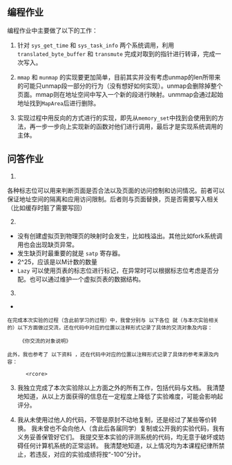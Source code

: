 ## 编程作业
编程作业中主要做了以下的工作：

1. 针对 `sys_get_time` 和 `sys_task_info` 两个系统调用，利用`translated_byte_buffer` 和 `transmute` 完成对取到的指针进行转译，完成一次写入。

2. `mmap` 和 `munmap` 的实现要更加简单，目前其实并没有考虑unmap的len所带来的可能只unmap段一部分的行为（没有想好如何实现）。unmap会删除掉整个页面。mmap则在地址空间中写入一个新的段进行映射。unmmap会通过起始地址找到`MapArea`后进行删除。

3. 实现过程中用反向的方式进行的实现，即先从`memory_set`中找到会使用到的方法，再一步一步向上实现新的函数对他们进行调用，最后才是实现系统调用的主体。

## 问答作业
1. 
各种标志位可以用来判断页面是否合法以及页面的访问控制和访问情况。前者可以保证地址空间的隔离和应用访问限制。后者则与页面替换，页是否需要写入相关（比如缓存时脏了需要写回）

2. 
- 没有创建虚拟页到物理页的映射时会发生，比如栈溢出。其他比如fork系统调用也会出现缺页异常。
- 发生缺页时最重要的就是 `satp` 寄存器。
- 2^25，应该是以M计数的数量
- `Lazy` 可以使用页表的标志位进行标记，在异常时可以根据标志位考虑是否分配。也可以通过维护一个虚拟页表的数据结构。

3. 
- 



    在完成本次实验的过程（含此前学习的过程）中，我曾分别与 以下各位 就（与本次实验相关的）以下方面做过交流，还在代码中对应的位置以注释形式记录了具体的交流对象及内容：

        《你交流的对象说明》

    此外，我也参考了 以下资料 ，还在代码中对应的位置以注释形式记录了具体的参考来源及内容：

          <rcore>

3. 我独立完成了本次实验除以上方面之外的所有工作，包括代码与文档。 我清楚地知道，从以上方面获得的信息在一定程度上降低了实验难度，可能会影响起评分。

4. 我从未使用过他人的代码，不管是原封不动地复制，还是经过了某些等价转换。 我未曾也不会向他人（含此后各届同学）复制或公开我的实验代码，我有义务妥善保管好它们。 我提交至本实验的评测系统的代码，均无意于破坏或妨碍任何计算机系统的正常运转。 我清楚地知道，以上情况均为本课程纪律所禁止，若违反，对应的实验成绩将按“-100”分计。
